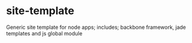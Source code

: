 site-template
=============

Generic site template for node apps; includes; backbone framework, jade templates and js global module
